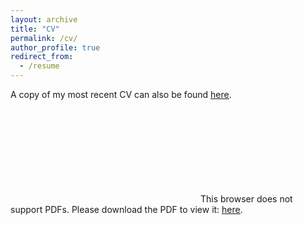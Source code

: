 ```yaml
---
layout: archive
title: "CV"
permalink: /cv/
author_profile: true
redirect_from:
  - /resume
---
```


A copy of my most recent CV can also be found <a href="https://sebjilke.github.io/files/CV-SJ_6Jan18.pdf" target="_blank"><u>here</u></a>.


<object data="https://sebjilke.github.io/files/CV-SJ_6Jan18.pdf" type="application/pdf" width="700px" height="700px">
    <embed src="https://sebjilke.github.io/files/CV-SJ_6Jan18.pdf">
        This browser does not support PDFs. Please download the PDF to view it: <a href="https://sebjilke.github.io/files/CV-SJ_6Jan18.pdf" target="_blank"><u>here</u></a>.
        </embed>
</object>

  
